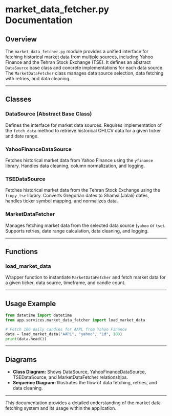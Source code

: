 # market_data_fetcher.py Documentation

## Overview
The `market_data_fetcher.py` module provides a unified interface for fetching historical market data from multiple sources, including Yahoo Finance and the Tehran Stock Exchange (TSE). It defines an abstract `DataSource` base class and concrete implementations for each data source. The `MarketDataFetcher` class manages data source selection, data fetching with retries, and data cleaning.

---

## Classes

### DataSource (Abstract Base Class)
Defines the interface for market data sources. Requires implementation of the `fetch_data` method to retrieve historical OHLCV data for a given ticker and date range.

### YahooFinanceDataSource
Fetches historical market data from Yahoo Finance using the `yfinance` library. Handles data cleaning, column normalization, and logging.

### TSEDataSource
Fetches historical market data from the Tehran Stock Exchange using the `finpy_tse` library. Converts Gregorian dates to Shamsi (Jalali) dates, handles ticker symbol mapping, and normalizes data.

### MarketDataFetcher
Manages fetching market data from the selected data source (`yahoo` or `tse`). Supports retries, date range calculation, data cleaning, and logging.

---

## Functions

### load_market_data
Wrapper function to instantiate `MarketDataFetcher` and fetch market data for a given ticker, data source, timeframe, and candle count.

---

## Usage Example

```python
from datetime import datetime
from app.services.market_data_fetcher import load_market_data

# Fetch 100 daily candles for AAPL from Yahoo Finance
data = load_market_data("AAPL", "yahoo", "1d", 100)
print(data.head())
```

---

## Diagrams

- **Class Diagram:** Shows DataSource, YahooFinanceDataSource, TSEDataSource, and MarketDataFetcher relationships.
- **Sequence Diagram:** Illustrates the flow of data fetching, retries, and data cleaning.

---

This documentation provides a detailed understanding of the market data fetching system and its usage within the application.

